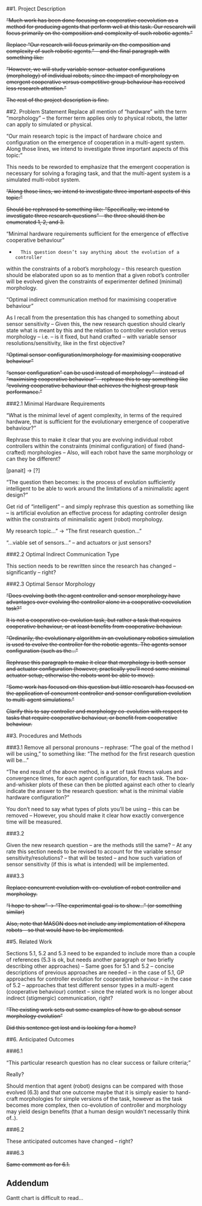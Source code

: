 ##1. Project Description

  ~~“Much work has been done focusing on cooperative coevolution as a method
  for producing agents that perform well at this task. Our research will
  focus primarily on the composition and complexity of such robotic agents.”~~

  ~~Replace “Our research will focus primarily on the composition and
  complexity of such robotic agents.” – and the final paragraph with
  something like:~~

  ~~“However, we will study variable sensor-actuator configurations
  (morphology) of individual robots, since the impact of morphology on
  emergent cooperative versus competitive group behaviour has received less
  research attention.”~~

  ~~The rest of the project description is fine.~~

##2. Problem Statement
Replace all mention of “hardware” with the term “morphology” – the former
term applies only to physical robots, the latter can apply to simulated or
physical.

“Our main research topic is the impact of hardware choice and
configuration on the emergence of cooperation in a multi-agent system.
Along those lines, we intend to investigate three important aspects of
this topic:”

This needs to be reworded to emphasize that the emergent cooperation is
necessary for solving a foraging task, and that the multi-agent system is
a simulated multi-robot system.

~~“Along those lines, we intend to investigate three important aspects of
this topic:”~~

~~Should be rephrased to something like: “Specifically, we intend to
investigate three research questions” – the three should then be
enumerated 1, 2, and 3.~~

“Minimal hardware requirements sufficient for the emergence of effective
cooperative behaviour”

-       This question doesn’t say anything about the evolution of a controller
within the constraints of a robot’s morphology – this research question
should be elaborated upon so as to mention that a given robot’s controller
will be evolved given the constraints of experimenter defined (minimal)
morphology.

“Optimal indirect communication method for maximising cooperative behaviour”

As I recall from the presentation this has changed to something about
sensor sensitivity – Given this, the new research question should clearly
state what is meant by this and the relation to controller evolution
versus morphology – i.e. – is it fixed, but hand crafted – with variable
sensor resolutions/sensitivity, like in the first objective?

~~“Optimal sensor configuration/morphology for maximising cooperative
behaviour”~~

~~“sensor configuration” can be used instead of morphology” – instead of
“maximising cooperative behaviour” – rephrase this to say something like
“evolving cooperative behaviour that achieves the highest group task
performance.”~~

###2.1 Minimal Hardware Requirements

“What is the minimal level of agent complexity, in terms of the required
hardware, that is sufficient for the evolutionary emergence of cooperative
behaviour?”

Rephrase this to make it clear that you are evolving individual robot
controllers within the constraints (minimal configuration) of fixed
(hand-crafted) morphologies – Also, will each robot have the same
morphology or can they be different?

[panait] -> [?]

“The question then becomes: is the process of evolution sufficiently
intelligent to
be able to work around the limitations of a minimalistic agent design?”

Get rid of “intelligent” – and simply rephrase this question as something
like – is artificial evolution an effective process for adapting
controller design within the constraints of minimalistic agent (robot)
morphology.

My research topic…” -> “The first research question…”

“…viable set of sensors…” – and actuators or just sensors?

###2.2 Optimal Indirect Communication Type

This section needs to be rewritten since the research has changed –
significantly – right?

###2.3 Optimal Sensor Morphology

~~“Does evolving both the agent controller and sensor morphology have
advantages over evolving the controller alone in a cooperative coevolution
task?”~~

~~It is not a cooperative co-evolution task, but rather a task that requires
cooperative behaviour, or at least benefits from cooperative behaviour.~~

~~“Ordinarily, the evolutionary algorithm in an evolutionary robotics
simulation is used to evolve the controller for the robotic agents. The
agents sensor configuration (such as the…”~~

~~Rephrase this paragraph to make it clear that morphology is both sensor
and actuator configuration (however, practically you’ll need some minimal
actuator setup, otherwise the robots wont be able to move).~~

~~“Some work has focused on this question but little research has focused on
the application of concurrent controller and sensor configuration
evolution to multi-agent simulations.”~~

~~Clarify this to say controller and morphology co-evolution with respect to
tasks that require cooperative behaviour, or benefit from cooperative
behaviour.~~

##3. Procedures and Methods

###3.1
Remove all personal pronouns – rephrase:
“The goal of the method I will be using,” to something like:
“The method for the first research question will be…”

“The end result of the above method, is a set of task fitness values and
convergence times, for each agent configuration, for each task. The
box-and-whisker plots of these can then be plotted against each other to
clearly indicate the answer to the research question: what is the minimal
viable hardware configuration?”

You don’t need to say what types of plots you’ll be using – this can be
removed – However, you should make it clear how exactly convergence time
will be measured.

###3.2

Given the new research question – are the methods still the same? – At any
rate this section needs to be revised to account for the variable sensor
sensitivity/resolutions? – that will be tested – and how such variation of
sensor sensitivity (if this is what is intended) will be implemented.

###3.3

~~Replace concurrent evolution with co-evolution of robot controller and
morphology.~~

~~“I hope to show” -> “The experimental goal is to show…” (or something
similar)~~

~~Also, note that MASON does not include any implementation of Khepera
robots – so that would have to be implemented.~~

##5. Related Work

Sections 5.1, 5.2 and 5.3 need to be expanded to include more than a
couple of references (5.3 is ok, but needs another paragraph or two
briefly describing other approaches) – Same goes for 5.1 and 5.2 – concise
descriptions of previous approaches are needed – in the case of 5.1, GP
approaches for controller evolution for cooperative behaviour – in the
case of 5.2 – approaches that test different sensor types in a multi-agent
(cooperative behaviour) context – since the related work is no longer
about indirect (stigmergic) communication, right?

~~“The existing work sets out some examples of how to go about sensor
morphology evolution”~~

~~Did this sentence get lost and is looking for a home?~~

##6. Anticipated Outcomes

###6.1

“This particular research question has no clear success or failure criteria;”

Really?

Should mention that agent (robot) designs can be compared with those
evolved (6.3) and that one outcome maybe that it is simply easier to
hand-craft morphologies for simple versions of the task, however as the
task becomes more complex, then co-evolution of controller and morphology
may yield design benefits (that a human design wouldn’t necessarily think
of..).

###6.2

These anticipated outcomes have changed – right?

###6.3

~~Same comment as for 6.1.~~

## Addendum
Gantt chart is difficult to read…
